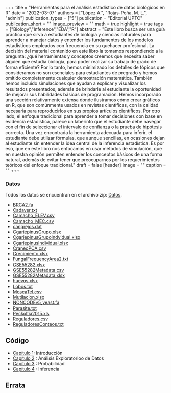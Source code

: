 +++
title = "Herramientas para el análisis estadístico de datos biológicos en R"
date = "2022-03-07"
authors = ["López A.", "Rojas-Peña, M. L.", "admin"]
publication_types = ["5"]
publication = "Editorial UPTC"
publication_short = ""
image_preview = ""
math = true
highlight = true
tags = ["Biology","Inference","EDA","R"]
abstract = "Este libro busca ser una guía práctica que sirva a estudiantes de biología y ciencias naturales para aprender a manejar datos y entender los fundamentos de los modelos estadísticos empleados con frecuencia en su quehacer profesional. La decisión del material contenido en este libro la tomamos respondiendo a la pregunta: ¿qué herramientas y conceptos creemos que necesita saber alguien que estudia biología, para poder realizar su trabajo de grado de forma eficiente? Por lo tanto, hemos minimizado los detalles de tópicos que consideramos no son esenciales para estudiantes de pregrado y hemos omitido completamente cualquier demostración matemática. También hemos incluido simulaciones que ayudan a explicar y visualizar los resultados presentados, además de brindarle al estudiante la oportunidad de mejorar sus habilidades básicas de programación. Hemos incorporado una sección relativamente extensa donde ilustramos cómo crear gráficos en R, que son comúnmente usados en revistas científicas, con la calidad necesaria para reproducirlos en sus propios artículos científicos.  Por otro lado, el enfoque tradicional para aprender a tomar decisiones con base en evidencia estadística, parece un laberinto que el estudiante debe navegar con el fin de seleccionar el intervalo de confianza o la prueba de hipótesis correcta. Una vez encontrada la herramienta adecuada para inferir, el estudiante debe utilizar fórmulas, que aunque sencillas, en ocasiones dejan al estudiante sin entender la idea central de la inferencia estadística. Es por eso, que en este libro nos enfocamos en usar métodos de simulación, que en nuestra opinión permiten entender los conceptos básicos de una forma natural, además de evitar tener que preocuparnos por los requerimientos teóricos del enfoque tradicional."
draft = false
[header]
image = ""
caption = ""
+++
<!--
<center><img src="https://alexrojas.netlify.app/media/ProgCaratula.png" width="250">
</center>
-->

### Datos

Todos los datos se encuentran en el archivo zip: [Datos](https://alexrojas.netlify.com/Data/Bio/Datos.zip). 

* [BRCA2.fa](https://alexrojas.netlify.com/Data/Bio/BRCA2.fa)
* [Cadaver.txt](https://alexrojas.netlify.com/Data/Bio/Cadaver.txt)
* [Camacho_ELEV.csv](https://alexrojas.netlify.com/Data/Bio/Camacho_ELEV.csv)
* [Camacho_MEC.csv](https://alexrojas.netlify.com/Data/Bio/Camacho_MEC.csv)
* [cangrejos.dat](https://alexrojas.netlify.com/Data/Bio/cangrejos.dat)
* [CgariepinusGrupo.xlsx](https://alexrojas.netlify.com/Data/Bio/CgariepinusGrupo.xlsx)
* [CgariepinusGrupoIndvidual.xlsx](https://alexrojas.netlify.com/Data/Bio/CgariepinusGrupoIndvidual.xlsx)
* [CgariepinusIndividual.xlsx](https://alexrojas.netlify.com/Data/Bio/CgariepinusIndividual.xlsx)
* [CraneoPCA.csv](https://alexrojas.netlify.com/Data/Bio/CraneoPCA.csv)
* [Crecimiento.xlsx](https://alexrojas.netlify.com/Data/Bio/Crecimiento.xlsx)
* [FungalFrequencyArea2.txt](https://alexrojas.netlify.com/Data/Bio/FungalFrequencyArea2.txt)
* [GSE55282.xlsx](https://alexrojas.netlify.com/Data/Bio/GSE55282.xlsx)
* [GSE55282Metadata.csv](https://alexrojas.netlify.com/Data/Bio/GSE55282Metadata.csv)
* [GSE55282Metadata.xlsx](https://alexrojas.netlify.com/Data/Bio/GSE55282Metadata.xlsx)
* [huevos.xlsx](https://alexrojas.netlify.com/Data/Bio/huevos.xlsx)
* [Lobos.txt](https://alexrojas.netlify.com/Data/Bio/Lobos.txt)
* [MoscaTel.csv](https://alexrojas.netlify.com/Data/Bio/MoscaTel.csv)
* [Mutilacion.xlsx](https://alexrojas.netlify.com/Data/Bio/Mutilacion.xlsx)
* [NONCODEv5_yeast.fa](https://alexrojas.netlify.com/Data/Bio/)
* [Parasite.txt](https://alexrojas.netlify.com/Data/Bio/Parasite.txt)
* [Peckoltia2015.xls](https://alexrojas.netlify.com/Data/Bio/Peckoltia2015.xls)
* [Reguladores.csv](https://alexrojas.netlify.com/Data/Bio/Reguladores.csv)
* [ReguladoresConteos.txt](https://alexrojas.netlify.com/Data/Bio/ReguladoresConteos.txt)


## Código

* [Capítulo 1](https://alexrojas.netlify.com/code/Bio/HAEDBCap1.R): Introducción 
* [Capítulo 2](https://alexrojas.netlify.com/code/Bio/HAEDBCap2.R) : Análisis Exploratorioo de Datos
* [Capítulo 3](https://alexrojas.netlify.com/code/Bio/HAEDBCap3.R) : Probabilidad
* [Capítulo 4](https://alexrojas.netlify.com/code/Bio/HAEDBCap4.R) : Inferencia

## Errata

